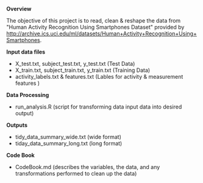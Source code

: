 **Overview**

The objective of this project is to read, clean & reshape the data from "Human Activity Recognition Using Smartphones Dataset" provided by http://archive.ics.uci.edu/ml/datasets/Human+Activity+Recognition+Using+Smartphones. 

**Input data files**
  - X_test.txt, subject_test.txt, y_test.txt (Test Data)
  - X_train.txt, subject_train.txt, y_train.txt (Training Data)
  - activity_labels.txt & features.txt (Lables for activity & measurement features )

**Data Processing**
  - run_analysis.R (script for transforming data input data into desired output)

**Outputs**
  - tidy_data_summary_wide.txt (wide format)
  - tiday_data_summary_long.txt (long format)
  
**Code Book**
  - CodeBook.md (describes the variables, the data, and any transformations performed to clean up the data)

